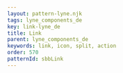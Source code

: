 ```yaml
---
layout: pattern-lyne.njk
tags: lyne_components_de
key: link-lyne_de
title: Link
parent: lyne_components_de
keywords: link, icon, split, action
order: 570
patternId: sbbLink
---
```

